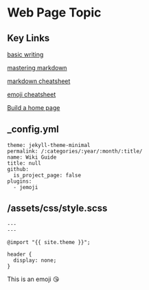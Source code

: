 # Web Page Topic

## Key Links

[basic writing](https://help.github.com/en/github/writing-on-github/basic-writing-and-formatting-syntax)

[mastering markdown](https://guides.github.com/features/mastering-markdown/)

[markdown cheatsheet](https://guides.github.com/pdfs/markdown-cheatsheet-online.pdf)

[emoji cheatsheet](https://www.webfx.com/tools/emoji-cheat-sheet/)

[Build a home page](https://www.freshtechtips.com/2019/02/create-personal-website-github-pages.html)

## _config.yml

```
theme: jekyll-theme-minimal
permalink: /:categories/:year/:month/:title/
name: Wiki Guide
title: null
github:
  is_project_page: false
plugins:
  - jemoji
```

## /assets/css/style.scss

```
---
---

@import "{{ site.theme }}";

header {
  display: none;
}
```

This is an emoji :kissing_heart:

